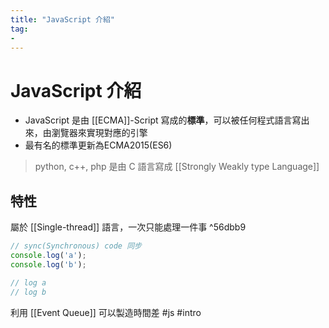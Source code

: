 ```yaml
---
title: "JavaScript 介紹"
tag: 
- 
---
```

# JavaScript 介紹
- JavaScript 是由 [[ECMA]]-Script 寫成的**標準**，可以被任何程式語言寫出來，由瀏覽器來實現對應的引擎
- 最有名的標準更新為ECMA2015(ES6)

> python, c++, php 是由 C 語言寫成
>[[Strongly Weakly type Language]]

## 特性
屬於 [[Single-thread]] 語言，一次只能處理一件事 ^56dbb9
```js
// sync(Synchronous) code 同步
console.log('a');
console.log('b');

// log a
// log b
```
利用 [[Event Queue]] 可以製造時間差
#js #intro